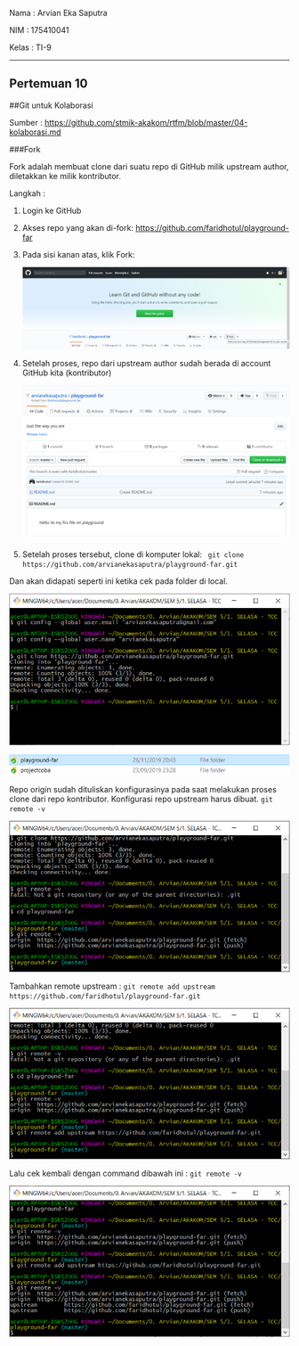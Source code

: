 Nama	: Arvian Eka Saputra

NIM		: 175410041

Kelas	: TI-9

_______________________________________________________

## Pertemuan 10

##Git untuk Kolaborasi

Sumber : https://github.com/stmik-akakom/rtfm/blob/master/04-kolaborasi.md

###Fork

Fork adalah membuat clone dari suatu repo di GitHub milik upstream author, diletakkan ke milik kontributor.

Langkah :

1. Login ke GitHub

2. Akses repo yang akan di-fork: https://github.com/faridhotul/playground-far

3. Pada sisi kanan atas, klik Fork:

	![satu](1.png)

4. Setelah proses, repo dari upstream author sudah berada di account GitHub kita (kontributor)

	![dua](2.png)

5. Setelah proses tersebut, clone di komputer lokal:
	```	git clone https://github.com/arvianekasaputra/playground-far.git```

Dan akan didapati seperti ini ketika cek pada folder di local.

![tiga](3.png)

![empat](4.png)

Repo origin sudah dituliskan konfigurasinya pada saat melakukan proses clone dari repo kontributor. Konfigurasi repo upstream harus dibuat.
	```git remote -v```

![lima](5.png)

Tambahkan remote upstream :
	```git remote add upstream https://github.com/faridhotul/playground-far.git```

![enam](6.png)

Lalu cek kembali dengan command dibawah ini :
	```git remote -v```

![tujuh](7.png)